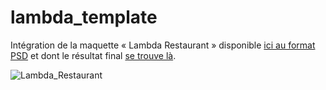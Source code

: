 # lambda_template

Intégration de la maquette « Lambda Restaurant » disponible [ici au format PSD](http://files.oxygenna.com/restaurant.zip) et dont le résultat final [se trouve là](http://lambda.oxygenna.com/restaurant/).

![Lambda_Restaurant](https://solangeharmoniepicard.fr/restaurant/Lambda_Restaurant.jpg)

